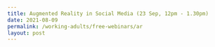 ```yaml
---
title: Augmented Reality in Social Media (23 Sep, 12pm - 1.30pm)
date: 2021-08-09
permalink: /working-adults/free-webinars/ar
layout: post
---
```





